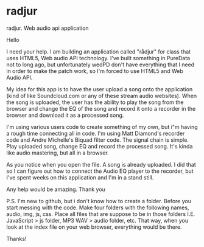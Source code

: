 # radjur
radjur. Web audio api application


Hello

I need your help. I am building an application called "rådjur" for class that uses HTML5, Web audio API technology. I've built something in PureData not to long ago, but unfortunately wedPD don't have everything that I need in order to make the patch work, so I'm forced to use HTML5 and Web Audio API. 

My idea for this app is to have the user upload a song onto the application (kind of like Soundcloud.com or any of these stream audio websites). When the song is uploaded, the user has the ability to play the song from the browser and change the EQ of the song and record it onto a recorder in the browser and download it as a processed song.  

I'm using various users code to create something of my own, but i"m having a rough time connecting all in code. I'm using Matt Diamond's recorder code and Andre Michelle's Biquad filter code. The signal chain is simple. Play uploaded song, change EQ and record the processed song. It's kinda like audio mastering, but all in a browser.

As you notice when you open the file. A song is already uploaded. I did that so I can figure out how to connect the Audio EQ player to the recorder, but I've spent weeks on this application and I'm in a stand still.

Any help would be amazing. 
Thank you

P.S. I'm new to github, but i don't know how to create a folder. 
Before you start messing with the code. Make four folders with the following names, audio, img, js, css.
Place all files that are suppose to be in those folders I.E. JavaScript > js folder, MP3 WAV > audio folder, etc. 
That way, when you look at the index file on your web browser, everything would be there. 

Thanks! 
